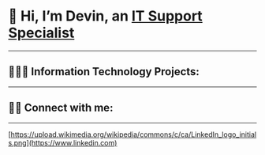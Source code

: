 # 👋 Hi, I’m Devin, an  [IT Support Specialist](https://www.google.com)
---
## 👨🏼‍💻 Information Technology Projects:
---
## 🤳🏻 Connect with me: 
---
[https://upload.wikimedia.org/wikipedia/commons/c/ca/LinkedIn_logo_initials.png](https://www.linkedin.com)

<!---
Jadm1992/Jadm1992 is a ✨ special ✨ repository because its `README.md` (this file) appears on your GitHub profile.
You can click the Preview link to take a look at your changes.
--->
